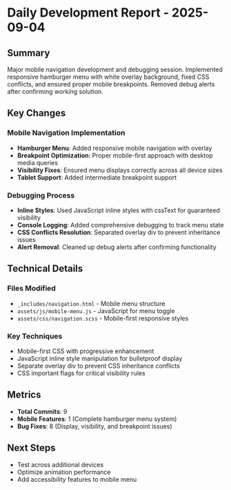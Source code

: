 # Daily Development Report - 2025-09-04

## Summary
Major mobile navigation development and debugging session. Implemented responsive hamburger menu with white overlay background, fixed CSS conflicts, and ensured proper mobile breakpoints. Removed debug alerts after confirming working solution.

## Key Changes

### Mobile Navigation Implementation
- **Hamburger Menu**: Added responsive mobile navigation with overlay
- **Breakpoint Optimization**: Proper mobile-first approach with desktop media queries
- **Visibility Fixes**: Ensured menu displays correctly across all device sizes
- **Tablet Support**: Added intermediate breakpoint support

### Debugging Process
- **Inline Styles**: Used JavaScript inline styles with cssText for guaranteed visibility
- **Console Logging**: Added comprehensive debugging to track menu state
- **CSS Conflicts Resolution**: Separated overlay div to prevent inheritance issues
- **Alert Removal**: Cleaned up debug alerts after confirming functionality

## Technical Details

### Files Modified
- `_includes/navigation.html` - Mobile menu structure
- `assets/js/mobile-menu.js` - JavaScript for menu toggle
- `assets/css/navigation.scss` - Mobile-first responsive styles

### Key Techniques
- Mobile-first CSS with progressive enhancement
- JavaScript inline style manipulation for bulletproof display
- Separate overlay div to prevent CSS inheritance conflicts
- CSS important flags for critical visibility rules

## Metrics
- **Total Commits**: 9
- **Mobile Features**: 1 (Complete hamburger menu system)
- **Bug Fixes**: 8 (Display, visibility, and breakpoint issues)

## Next Steps
- Test across additional devices
- Optimize animation performance
- Add accessibility features to mobile menu
